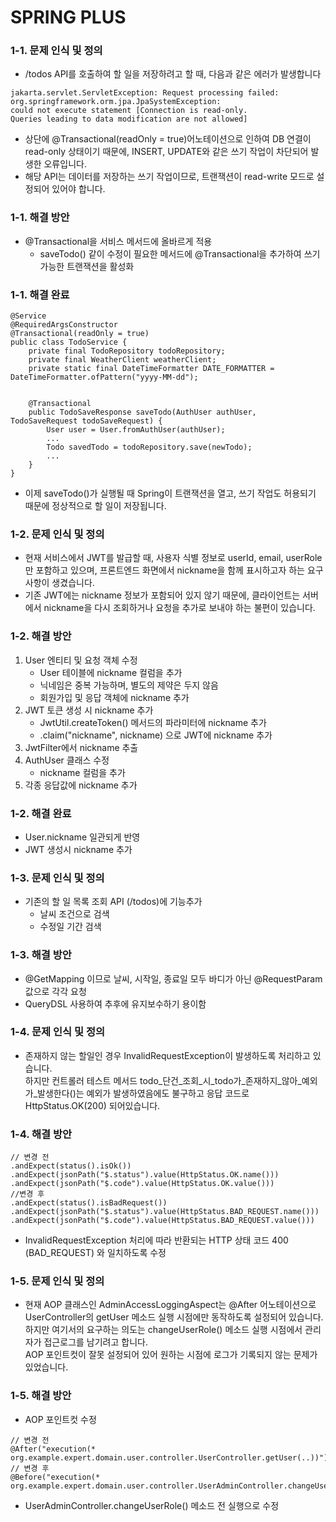 # SPRING PLUS





### 1-1. 문제 인식 및 정의
- /todos API를 호출하여 할 일을 저장하려고 할 때, 다음과 같은 에러가 발생합니다
```
jakarta.servlet.ServletException: Request processing failed:
org.springframework.orm.jpa.JpaSystemException:
could not execute statement [Connection is read-only.
Queries leading to data modification are not allowed]
```
- 상단에 @Transactional(readOnly = true)어노테이션으로 인하여 DB 연결이 read-only 상태이기 때문에, INSERT, UPDATE와 같은 쓰기 작업이 차단되어 발생한 오류입니다.
- 해당 API는 데이터를 저장하는 쓰기 작업이므로, 트랜잭션이 read-write 모드로 설정되어 있어야 합니다.


### 1-1. 해결 방안
- @Transactional을 서비스 메서드에 올바르게 적용
  - saveTodo() 같이 수정이 필요한 메서드에 @Transactional을 추가하여 쓰기 가능한 트랜잭션을 활성화


### 1-1. 해결 완료
```
@Service
@RequiredArgsConstructor
@Transactional(readOnly = true)
public class TodoService {
    private final TodoRepository todoRepository;
    private final WeatherClient weatherClient;
    private static final DateTimeFormatter DATE_FORMATTER = DateTimeFormatter.ofPattern("yyyy-MM-dd");


    @Transactional
    public TodoSaveResponse saveTodo(AuthUser authUser, TodoSaveRequest todoSaveRequest) {
        User user = User.fromAuthUser(authUser);
        ...
        Todo savedTodo = todoRepository.save(newTodo);
        ...
    }
}
```
- 이제 saveTodo()가 실행될 때 Spring이 트랜잭션을 열고, 쓰기 작업도 허용되기 때문에
  정상적으로 할 일이 저장됩니다.

### 1-2. 문제 인식 및 정의
- 현재 서비스에서 JWT를 발급할 때, 사용자 식별 정보로 userId, email, userRole만 포함하고 있으며, 프론트엔드 화면에서 nickname을 함께 표시하고자 하는 요구사항이 생겼습니다.
- 기존 JWT에는 nickname 정보가 포함되어 있지 않기 때문에, 클라이언트는 서버에서 nickname을 다시 조회하거나 요청을 추가로 보내야 하는 불편이 있습니다.

### 1-2. 해결 방안
1. User 엔티티 및 요청 객체 수정
   - User 테이블에 nickname 컬럼을 추가
   - 닉네임은 중복 가능하며, 별도의 제약은 두지 않음
   - 회원가입 및 응답 객체에 nickname 추가
2. JWT 토큰 생성 시 nickname 추가
   - JwtUtil.createToken() 메서드의 파라미터에 nickname 추가
   - .claim("nickname", nickname) 으로 JWT에 nickname 추가
3. JwtFilter에서 nickname 추출
4. AuthUser 클래스 수정
    - nickname 컬럼을 추가
5. 각종 응답값에 nickname 추가

### 1-2. 해결 완료
- User.nickname 일관되게 반영
- JWT 생성시 nickname 추가


### 1-3. 문제 인식 및 정의
- 기존의 할 일 목록 조회 API (/todos)에 기능추가
  - 날씨 조건으로 검색
  - 수정일 기간 검색

### 1-3. 해결 방안
- @GetMapping 이므로 날씨, 시작일, 종료일 모두 바디가 아닌 @RequestParam 값으로 각각 요청
- QueryDSL 사용하여 추후에 유지보수하기 용이함

### 1-4. 문제 인식 및 정의
- 존재하지 않는 할일인 경우 InvalidRequestException이 발생하도록 처리하고 있습니다.<br>
하지만 컨트롤러 테스트 메서드 todo_단건_조회_시_todo가_존재하지_않아_예외가_발생한다()는 예외가 발생하였음에도 불구하고 응답 코드로 HttpStatus.OK(200) 되어있습니다.

### 1-4. 해결 방안
```
// 변경 전
.andExpect(status().isOk())
.andExpect(jsonPath("$.status").value(HttpStatus.OK.name()))
.andExpect(jsonPath("$.code").value(HttpStatus.OK.value()))
//변경 후 
.andExpect(status().isBadRequest())
.andExpect(jsonPath("$.status").value(HttpStatus.BAD_REQUEST.name()))
.andExpect(jsonPath("$.code").value(HttpStatus.BAD_REQUEST.value()))
 ```
- InvalidRequestException 처리에 따라 반환되는 HTTP 상태 코드 400 (BAD_REQUEST) 와 일치하도록 수정

### 1-5. 문제 인식 및 정의
- 현재 AOP 클래스인 AdminAccessLoggingAspect는 @After 어노테이션으로 UserController의 getUser 메소드 실행 시점에만 동작하도록 설정되어 있습니다.<br>
 하지만 여기서의 요구하는 의도는 changeUserRole() 메소드 실행 시점에서 관리자가 접근로그를 남기려고 합니다.<br>
 AOP 포인트컷이 잘못 설정되어 있어 원하는 시점에 로그가 기록되지 않는 문제가 있었습니다.

### 1-5. 해결 방안
- AOP 포인트컷 수정
```
// 변경 전
@After("execution(* org.example.expert.domain.user.controller.UserController.getUser(..))")
// 변경 후
@Before("execution(* org.example.expert.domain.user.controller.UserAdminController.changeUserRole(..))")
```
- UserAdminController.changeUserRole() 메소드 전 실행으로 수정